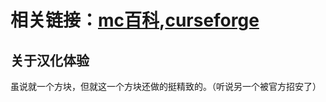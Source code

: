 # 相关链接：[mc百科][def1],[curseforge][def2]
## 关于汉化体验
虽说就一个方块，但就这一个方块还做的挺精致的。（听说另一个被官方招安了）  

[def1]:https://www.mcmod.cn/class/9184.html "mc百科"
[def2]:https://www.curseforge.com/minecraft/mc-mods/create-compact-exp "curseforge"